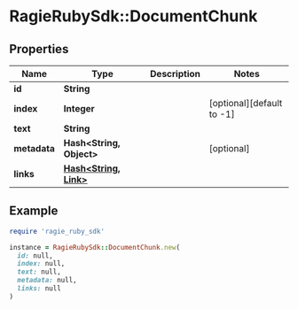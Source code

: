 # RagieRubySdk::DocumentChunk

## Properties

| Name | Type | Description | Notes |
| ---- | ---- | ----------- | ----- |
| **id** | **String** |  |  |
| **index** | **Integer** |  | [optional][default to -1] |
| **text** | **String** |  |  |
| **metadata** | **Hash&lt;String, Object&gt;** |  | [optional] |
| **links** | [**Hash&lt;String, Link&gt;**](Link.md) |  |  |

## Example

```ruby
require 'ragie_ruby_sdk'

instance = RagieRubySdk::DocumentChunk.new(
  id: null,
  index: null,
  text: null,
  metadata: null,
  links: null
)
```

